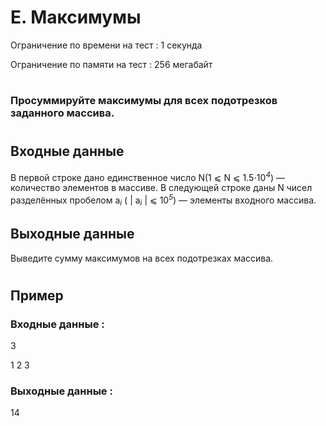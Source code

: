# E. Максимумы
Ограничение по времени на тест : 1 секунда

Ограничение по памяти на тест : 256 мегабайт

#

### Просуммируйте максимумы для всех подотрезков заданного массива.

#

## Входные данные
В первой строке дано единственное число N(1 ⩽ N ⩽ 1.5⋅10<sup><i>4</i></sup>) — количество элементов в массиве. В следующей строке даны N чисел разделённых пробелом a<sub><i>i</i></sub> ( | a<sub><i>i</i></sub> | ⩽ 10<sup><i>5</i></sup>) — элементы входного массива.

## Выходные данные
Выведите сумму максимумов на всех подотрезках массива.

#

## Пример

### Входные данные :
3

1 2 3
### Выходные данные :
14